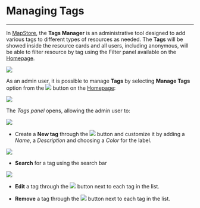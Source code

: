 # Managing Tags

*******************

In [MapStore](https://mapstore.geosolutionsgroup.com/mapstore/#/), the **Tags Manager** is an administrative tool designed to add various tags to different types of resources as needed. The **Tags** will be showed inside the resource cards and all users, including anonymous, will be able to filter resource by tag using the Filter panel available on the [Homepage](home-page.md#home-page).

<img src="../img/tags/tag_on_card.jpg" class="ms-docimage" style="max-width:500px;"/>

As an admin user, it is possible to manage **Tags** by selecting **Manage Tags** option from the <img src="../img/button/logged.jpg" class="ms-docbutton"/> button on the [Homepage](home-page.md#home-page):

<img src="../img/tags/tags-manager.jpg" class="ms-docimage" style="max-width:500px;"/>

The *Tags panel* opens, allowing the admin user to:

<img src="../img/tags/tags-panel.jpg" class="ms-docimage" style="max-width:500px;"/>

* Create a **New tag** through the <img src="../img/button/new_tag_button.jpg" class="ms-docbutton"/> button and customize it by adding a *Name*, a *Description* and choosing a *Color* for the label.

<img src="../img/tags/new_tag.jpg" class="ms-docimage" style="max-width:500px;"/>

* **Search** for a tag using the search bar

<img src="../img/tags/search_tag.jpg" class="ms-docimage" style="max-width:500px;"/>

* **Edit** a tag through the <img src="../img/button/edit_properties.jpg" class="ms-docbutton"/> button next to each tag in the list.

* **Remove** a tag through the <img src="../img/button/delete2.jpg" class="ms-docbutton"/> button next to each tag in the list.
